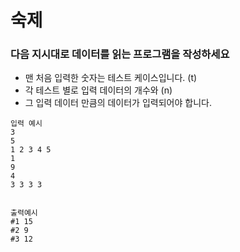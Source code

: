 # 숙제

### 다음 지시대로 데이터를 읽는 프로그램을 작성하세요

- 맨 처음 입력한 숫자는 테스트 케이스입니다. (t)
- 각 테스트 별로 입력 데이터의 개수와 (n)
- 그 입력 데이터 만큼의 데이터가 입력되어야 합니다.



```
입력 예시
3
5
1 2 3 4 5
1
9
4
3 3 3 3
 
```

```
출력예시
#1 15
#2 9
#3 12
```